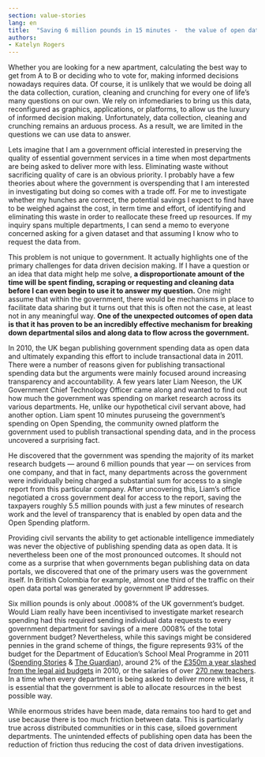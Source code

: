 ```yaml
---
section: value-stories
lang: en
title:  "Saving 6 million pounds in 15 minutes -  the value of open data"
authors:
- Katelyn Rogers
---
```


Whether you are looking for a new apartment, calculating the best way to get from A to B or deciding who to vote for, making informed decisions nowadays requires data.  Of course, it is unlikely that we would be doing all the data collection, curation, cleaning and crunching for every one of life’s many questions on our own. We rely on infomediaries to bring us this data, reconfigured as graphics, applications, or platforms, to allow us the luxury of informed decision making. Unfortunately,  data collection,  cleaning and crunching remains an arduous process. As a result, we are limited in the questions we can use data to answer.

Lets imagine that I am a government official interested in preserving the quality of essential government services in a time when most departments are being asked to deliver more with less. Eliminating waste without sacrificing quality of care is an obvious priority. I probably have a few theories about where the government is overspending that I am interested in investigating but doing so comes with a trade off. For me to investigate whether my hunches are correct, the potential savings I expect to find have to be weighed against the cost, in term time and effort, of identifying and eliminating this waste in order to reallocate these freed up resources.  If my inquiry spans multiple departments, I can send a memo to everyone concerned asking for a given dataset and that assuming I know who to request the data from.

This problem is not unique to government. It actually highlights one of the primary challenges for data driven decision making. If I have a question or an idea that data might help me solve, __a disproportionate amount of the time will be spent finding, scraping or requesting and cleaning data before I can even begin to use it to answer my question.__ One might assume that within the government, there would be mechanisms in place to facilitate data sharing but it turns out that this is often not the case, at least not in any meaningful way.  __One of the unexpected outcomes of open data is that it has proven to be an incredibly effective mechanism for breaking down departmental silos and along data to flow across the government.__

In 2010, the UK began publishing government spending data as open data and ultimately expanding this effort to include transactional data in 2011. There were a number of reasons given for publishing transactional spending data but the arguments were mainly focused around increasing transparency and accountability. A few years later Liam Neeson, the UK Government Chief Technology Officer came along and wanted to find out how much the government was spending on market research across its various departments. He, unlike our hypothetical civil servant above, had another option. Liam spent 10 minutes puruseing the government’s spending on Open Spending, the community owned platform the government used to publish transactional spending data, and in the process uncovered a surprising fact.


He discovered that the government was spending the majority of its market research budgets — around 6 million pounds that year — on services from one company, and that in fact, many departments across the government were individually being charged a substantial sum for access to a single report from this particular company. After uncovering this, Liam’s office negotiated a cross government deal for access to the report, saving the taxpayers roughly 5.5 million pounds with just a few minutes of research work and the level of transparency that is enabled by open data and the Open Spending platform.

Providing civil servants the ability to get actionable intelligence immediately was never the objective of publishing spending data as open data. It is nevertheless been one of the most pronounced outcomes. It should not come as a surprise that when  governments began publishing data on data portals, we discovered that one of the primary users was the government itself. In British Colombia for example, almost one third of the traffic on their open data portal was generated by government IP addresses.

Six million pounds is only about .0008% of the UK government’s budget. Would Liam really have been incentivised to investigate market research spending had this required sending individual data requests to every government department for savings of a mere .0008% of the total government budget?  Nevertheless, while this savings might be considered pennies in the grand scheme of things, the figure represents 93% of the budget for the Department of Education’s School Meal Programme in 2011 ([Spending Stories](http://spendingstories.org/#/search/?lang=en_GB&q=6000000&c=GBP&visualization=scale) & [The Guardian](http://www.theguardian.com/news/datablog/2011/oct/26/government-spending-department-2010-11)), around 2% of the [£350m a year slashed from the legal aid budgets](http://www.theguardian.com/law/2010/nov/15/legail-aid-clarke-spending-cuts) in 2010, or the salaries of  over [270 new teachers](http://www.education.gov.uk/get-into-teaching/about-teaching/salary). In a time when every department is being asked to deliver more with less, it is essential that the government is able to allocate resources in the best possible way.

While enormous strides have been made, data remains too hard to get and use because there is too much friction between data. This is particularly true across distributed communities or in this case, siloed government departments. The unintended effects of publishing open data has been the reduction of friction thus reducing the cost of data driven investigations.
